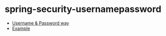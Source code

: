 # spring-security-usernamepassword

- [Username & Password way](https://docs.spring.io/spring-security/reference/servlet/authentication/passwords/index.html)
- [Example](https://spring.io/guides/gs/securing-web)

